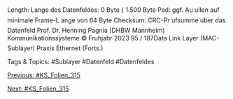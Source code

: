 Length: Lange des Datenfeldes: 0 Byte { 1.500 Byte
Pad: ggf. Au ullen auf minimale Frame-L ange von 64 Byte
Checksum: CRC-Pr ufsumme uber das Datenfeld
Prof. Dr. Henning Pagnia (DHBW Mannheim) Kommunikationssysteme © Fruhjahr 2023 95 / 187Data Link Layer (MAC-Sublayer) Praxis
Ethernet (Forts.)

   Tags & Topics:
   #Sublayer
   #Datenfeld
   #Datenfeldes

[Previous: #KS_Folien_315](KS_Folien_315.md)

[Next: #KS_Folien_315](KS_Folien_315.md)